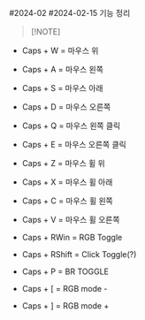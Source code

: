 #2024-02 
#2024-02-15 
기능 정리

> [!NOTE] <font color="#ffffff">마우스 기능</font>
- Caps + W = 마우스 위
- Caps + A = 마우스 왼쪽
- Caps + S = 마우스 아래
- Caps + D = 마우스 오른쪽 

- Caps + Q = 마우스 왼쪽 클릭
- Caps + E = 마우스 오른쪽 클릭

- Caps + Z = 마우스 휠 위
- Caps + X = 마우스 휠 아래
- Caps + C = 마우스 휠 왼쪽
- Caps + V = 마우스 휠 오른쪽

- Caps + RWin = RGB Toggle
- Caps + RShift = Click Toggle(?)

- Caps + P = BR TOGGLE
- Caps + [ = RGB mode -
- Caps + ] = RGB mode +